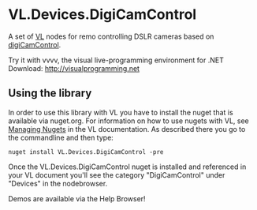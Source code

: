 # VL.Devices.DigiCamControl
A set of [VL](https://vvvv.org/documentation/vl) nodes for remo controlling DSLR cameras based on [digiCamControl](https://github.com/dukus/digiCamControl).

Try it with vvvv, the visual live-programming environment for .NET
Download: http://visualprogramming.net

## Using the library
In order to use this library with VL you have to install the nuget that is available via nuget.org. For information on how to use nugets with VL, see [Managing Nugets](https://thegraybook.vvvv.org/reference/libraries/dependencies.html#manage-nugets) in the VL documentation. As described there you go to the commandline and then type:

    nuget install VL.Devices.DigiCamControl -pre

Once the VL.Devices.DigiCamControl nuget is installed and referenced in your VL document you'll see the category "DigiCamControl" under "Devices" in the nodebrowser. 

Demos are available via the Help Browser!